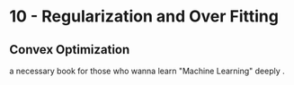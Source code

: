 # 10 - Regularization and Over Fitting

## Convex Optimization

a necessary book for those who wanna learn "Machine Learning" deeply .

